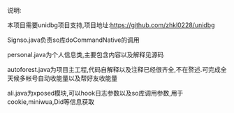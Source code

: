 ﻿说明:

本项目需要unidbg项目支持,项目地址:https://github.com/zhkl0228/unidbg


Signso.java负责so库doCommandNative的调用

personal.java为个人信息类,主要包含内容以及解释见源码

autoforest.java为项目主工程,代码自解释以及注释已经很齐全,不在赘述.可完成全天候多帐号自动收能量以及帮好友收能量


ali.java为xposed模块,可以hook日志参数以及so库调用参数,用于cookie,miniwua,Did等信息获取
